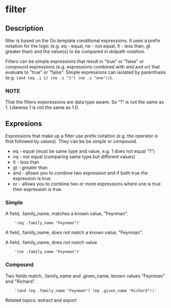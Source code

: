 
# filter

## Description

filter is based on the Go template conditional expressions. It uses a prefix
notation for the logic (e.g. eq - equal, ne - not equal, lt - less than, gt 
greater than) and the value(s) to be compared in dotpath notation.

Filters can be simple expressions that result in "true" or "false" or compound
expressions (e.g. expressions combined with _and_ and _or_) 
that evaluate to "true" or "false".  Simple expressions can isolated by 
parenthasis (e.g. `(and (eq .i 1) (ne .s "1") (ne .s "one"))`).


### NOTE 

That the filters experessions are data type aware. So "1" is not the same
as 1. Likewise 1 is not the same as 1.0.

## Expresions

Expressions that make up a filter use prefix notation (e.g. the operator
is first followed by values).  They can be be simple or compound.

+ eq - equal (must be same type and value, e.g. 1 does not equal "1")
+ nq - not equal (comparing same type but different values)
+ lt - less than
+ gt - greater than
+ and - allows you to combine two expression and if both true the expression is true.
+ or - allows you to combine two or more expressions where one is true then expression is true.

### Simple

A field, .family_name, matches a known value, "Feynman".


```
	'(eq .family_name "Feynman")'
```

A field, .family_name, does not match a known value, "Feynman".

A field, .family_name, does not match value

```
	'(ne .family_name "Feynman")'
```

### Compound

Two fields match, .family_name and .given_name, known values "Feynman" and "Richard".

```
	'(and (eq .family_name "Feynman") (eq .given_name "Richard"))'
```

Related topics: extract and export

